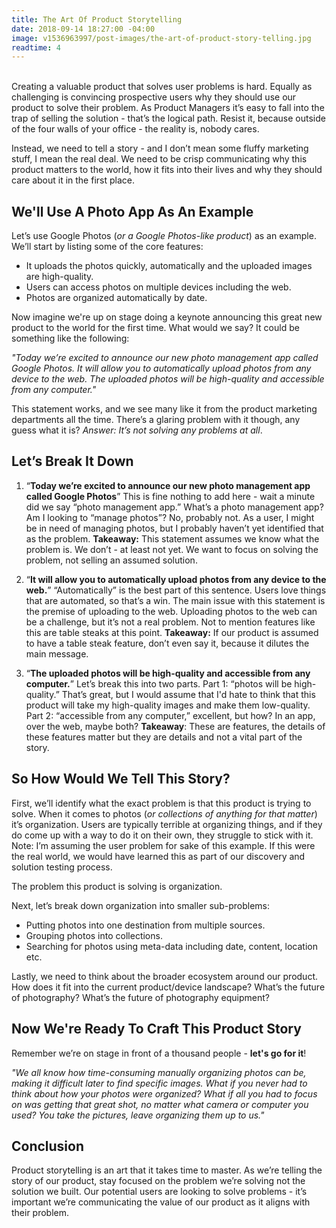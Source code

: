 ```yaml
---
title: The Art Of Product Storytelling
date: 2018-09-14 18:27:00 -04:00
image: v1536963997/post-images/the-art-of-product-story-telling.jpg
readtime: 4
---
```


<br>
Creating a valuable product that solves user problems is hard. Equally as challenging is convincing prospective users why they should use our product to solve their problem. As Product Managers it’s easy to fall into the trap of selling the solution - that’s the logical path. Resist it, because outside of the four walls of your office - the reality is, nobody cares.

Instead, we need to tell a story - and I don’t mean some fluffy marketing stuff, I mean the real deal. We need to be crisp communicating why this product matters to the world, how it fits into their lives and why they should care about it in the first place.

## We'll Use A Photo App As An Example
Let’s use Google Photos (*or a Google Photos-like product*) as an example. We’ll start by listing some of the core features:

* It uploads the photos quickly, automatically and the uploaded images are high-quality.
* Users can access photos on multiple devices including the web.
* Photos are organized automatically by date.

Now imagine we're up on stage doing a keynote announcing this great new product to the world for the first time. What would we say? It could be something like the following:

*"Today we’re excited to announce our new photo management app called Google Photos. It will allow you to automatically upload photos from any device to the web. The uploaded photos will be high-quality and accessible from any computer."*

This statement works, and we see many like it from the product marketing departments all the time. There’s a glaring problem with it though, any guess what it is? *Answer: It’s not solving any problems at all*.

## Let’s Break It Down
1. “**Today we’re excited to announce our new photo management app called Google Photos**”
This is fine nothing to add here - wait a minute did we say “photo management app.” What’s a photo management app? Am I looking to “manage photos”? No, probably not. As a user, I might be in need of managing photos, but I probably haven’t yet identified that as the problem.
**Takeaway:** This statement assumes we know what the problem is. We don’t - at least not yet. We want to focus on solving the problem, not selling an assumed solution.

2. “**It will allow you to automatically upload photos from any device to the web.**”
“Automatically” is the best part of this sentence. Users love things that are automated, so that’s a win. The main issue with this statement is the premise of uploading to the web. Uploading photos to the web can be a challenge, but it’s not a real problem. Not to mention features like this are table steaks at this point.
**Takeaway:** If our product is assumed to have a table steak feature, don’t even say it, because it dilutes the main message.

3. “**The uploaded photos will be high-quality and accessible from any computer.**”
Let’s break this into two parts. Part 1: “photos will be high-quality.” That’s great, but I would assume that I'd hate to think that this product will take my high-quality images and make them low-quality. Part 2: “accessible from any computer,” excellent, but how? In an app, over the web, maybe both?
**Takeaway**: These are features, the details of these features matter but they are details and not a vital part of the story.


## So How Would We Tell This Story?
First, we’ll identify what the exact problem is that this product is trying to solve. When it comes to photos (*or collections of anything for that matter*) it’s organization. Users are typically terrible at organizing things, and if they do come up with a way to do it on their own, they struggle to stick with it. Note: I’m assuming the user problem for sake of this example. If this were the real world, we would have learned this as part of our discovery and solution testing process.

<span class="lead">The problem this product is solving is organization</span>.

Next, let’s break down organization into smaller sub-problems:
* Putting photos into one destination from multiple sources.
* Grouping photos into collections.
* Searching for photos using meta-data including date, content, location etc.

Lastly, we need to think about the broader ecosystem around our product. How does it fit into the current product/device landscape? What’s the future of photography? What’s the future of photography equipment?

## Now We're Ready To Craft This Product Story
Remember we’re on stage in front of a thousand people - **let's go for it**!

*"We all know how time-consuming manually organizing photos can be, making it difficult later to find specific images. What if you never had to think about how your photos were organized? What if all you had to focus on was getting that great shot, no matter what camera or computer you used? You take the pictures, leave organizing them up to us."*

## Conclusion
Product storytelling is an art that it takes time to master. As we’re telling the story of our product, stay focused on the problem we’re solving not the solution we built. Our potential users are looking to solve problems - it’s important we’re communicating the value of our product as it aligns with their problem.
